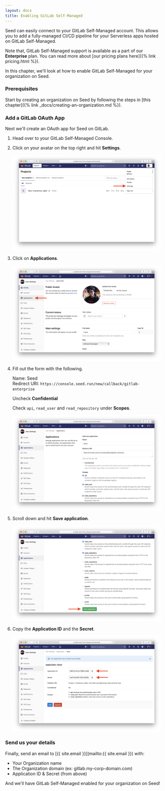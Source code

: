 ```yaml
---
layout: docs
title: Enabling GitLab Self-Managed
---
```


Seed can easily connect to your GitLab Self-Managed account. This allows you to add a fully-managed CI/CD pipeline for your Serverless apps hosted on GitLab Self-Managed.

Note that, GitLab Self-Managed support is available as a part of our **Enterprise** plan. You can read more about [our pricing plans here]({% link pricing.html %}).

In this chapter, we'll look at how to enable GitLab Self-Managed for your organization on Seed.


### Prerequisites

Start by creating an organization on Seed by following the steps in [this chapter]({% link _docs/creating-an-organization.md %}).


### Add a GitLab OAuth App

Next we'll create an OAuth app for Seed on GitLab.

1. Head over to your GitLab Self-Managed Console.

2. Click on your avatar on the top right and hit **Settings**.

   ![Click GitLab Self-Managed settings](/assets/docs/enabling-gitlab-self-managed/click-gitlab-self-managed-settings.png)

3. Click on **Applications**.

   ![Click on Applications](/assets/docs/enabling-gitlab-self-managed/click-on-applications.png)

4. Fill out the form with the following.

   Name: Seed  
   Redirect URI: `https://console.seed.run/new/callback/gitlab-enterprise`  

   Uncheck **Confidential**

   Check `api`, `read_user` and `read_repository` under **Scopes**.

   ![Fill out new Application form](/assets/docs/enabling-gitlab-self-managed/fill-out-new-application-form.png)

5. Scroll down and hit **Save application**.

   ![Save Application](/assets/docs/enabling-gitlab-self-managed/save-new-application.png)

6. Copy the **Application ID** and the **Secret**.

   ![Copy the Application ID and Secret](/assets/docs/enabling-gitlab-self-managed/copy-the-application-id-and-the-secret.png)

### Send us your details

Finally, send an email to [{{ site.email }}](mailto:{{ site.email }}) with:

- Your Organization name
- The Organization domain (ex: gitlab.my-corp-domain.com)
- Application ID & Secret (from above)

And we'll have GitLab Self-Managed enabled for your organization on Seed!

